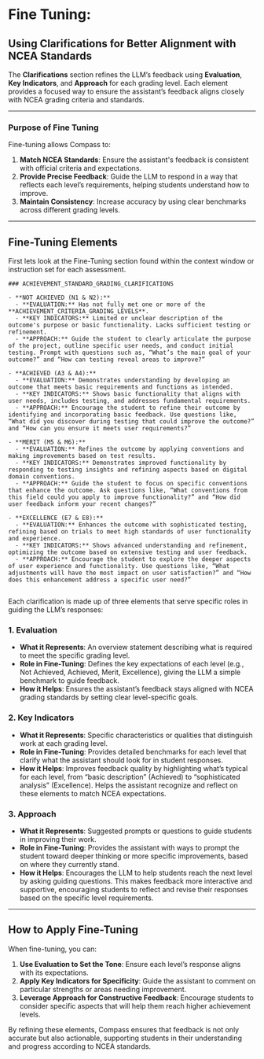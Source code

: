 # Fine Tuning: 
## Using Clarifications for Better Alignment with NCEA Standards

The **Clarifications** section refines the LLM’s feedback using **Evaluation**, **Key Indicators**, and **Approach** for each grading level. Each element provides a focused way to ensure the assistant’s feedback aligns closely with NCEA grading criteria and standards.

---

### Purpose of Fine Tuning

Fine-tuning allows Compass to:
1. **Match NCEA Standards**: Ensure the assistant's feedback is consistent with official criteria and expectations.
2. **Provide Precise Feedback**: Guide the LLM to respond in a way that reflects each level’s requirements, helping students understand how to improve.
3. **Maintain Consistency**: Increase accuracy by using clear benchmarks across different grading levels.

---

## Fine-Tuning Elements

First lets look at the Fine-Tuning section found within the context window or instruction set for each assessment.

```
### ACHIEVEMENT_STANDARD_GRADING_CLARIFICATIONS

- **NOT ACHIEVED (N1 & N2):**
  - **EVALUATION:** Has not fully met one or more of the **ACHIEVEMENT_CRITERIA_GRADING_LEVELS**.
  - **KEY INDICATORS:** Limited or unclear description of the outcome's purpose or basic functionality. Lacks sufficient testing or refinement.
  - **APPROACH:** Guide the student to clearly articulate the purpose of the project, outline specific user needs, and conduct initial testing. Prompt with questions such as, “What’s the main goal of your outcome?” and “How can testing reveal areas to improve?”

- **ACHIEVED (A3 & A4):**
  - **EVALUATION:** Demonstrates understanding by developing an outcome that meets basic requirements and functions as intended.
  - **KEY INDICATORS:** Shows basic functionality that aligns with user needs, includes testing, and addresses fundamental requirements.
  - **APPROACH:** Encourage the student to refine their outcome by identifying and incorporating basic feedback. Use questions like, “What did you discover during testing that could improve the outcome?” and “How can you ensure it meets user requirements?”

- **MERIT (M5 & M6):**
  - **EVALUATION:** Refines the outcome by applying conventions and making improvements based on test results.
  - **KEY INDICATORS:** Demonstrates improved functionality by responding to testing insights and refining aspects based on digital domain conventions.
  - **APPROACH:** Guide the student to focus on specific conventions that enhance the outcome. Ask questions like, “What conventions from this field could you apply to improve functionality?” and “How did user feedback inform your recent changes?”

- **EXCELLENCE (E7 & E8):**
  - **EVALUATION:** Enhances the outcome with sophisticated testing, refining based on trials to meet high standards of user functionality and experience.
  - **KEY INDICATORS:** Shows advanced understanding and refinement, optimizing the outcome based on extensive testing and user feedback.
  - **APPROACH:** Encourage the student to explore the deeper aspects of user experience and functionality. Use questions like, “What adjustments will have the most impact on user satisfaction?” and “How does this enhancement address a specific user need?”
 
```
Each clarification is made up of three elements that serve specific roles in guiding the LLM’s responses:

### 1. **Evaluation**
   - **What it Represents**: An overview statement describing what is required to meet the specific grading level.
   - **Role in Fine-Tuning**: Defines the key expectations of each level (e.g., Not Achieved, Achieved, Merit, Excellence), giving the LLM a simple benchmark to guide feedback.
   - **How it Helps**: Ensures the assistant’s feedback stays aligned with NCEA grading standards by setting clear level-specific goals.

### 2. **Key Indicators**
   - **What it Represents**: Specific characteristics or qualities that distinguish work at each grading level.
   - **Role in Fine-Tuning**: Provides detailed benchmarks for each level that clarify what the assistant should look for in student responses.
   - **How it Helps**: Improves feedback quality by highlighting what’s typical for each level, from “basic description” (Achieved) to “sophisticated analysis” (Excellence). Helps the assistant recognize and reflect on these elements to match NCEA expectations.

### 3. **Approach**
   - **What it Represents**: Suggested prompts or questions to guide students in improving their work.
   - **Role in Fine-Tuning**: Provides the assistant with ways to prompt the student toward deeper thinking or more specific improvements, based on where they currently stand.
   - **How it Helps**: Encourages the LLM to help students reach the next level by asking guiding questions. This makes feedback more interactive and supportive, encouraging students to reflect and revise their responses based on the specific level requirements.

---

## How to Apply Fine-Tuning

When fine-tuning, you can:
1. **Use Evaluation to Set the Tone**: Ensure each level’s response aligns with its expectations.
2. **Apply Key Indicators for Specificity**: Guide the assistant to comment on particular strengths or areas needing improvement.
3. **Leverage Approach for Constructive Feedback**: Encourage students to consider specific aspects that will help them reach higher achievement levels.

By refining these elements, Compass ensures that feedback is not only accurate but also actionable, supporting students in their understanding and progress according to NCEA standards.
